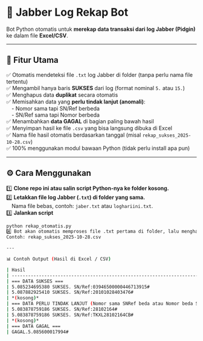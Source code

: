 # 🧾 Jabber Log Rekap Bot

Bot Python otomatis untuk **merekap data transaksi dari log Jabber (Pidgin)** ke dalam file **Excel/CSV**.  

---

## 🚀 Fitur Utama

✅ Otomatis mendeteksi file `.txt` log Jabber di folder (tanpa perlu nama file tertentu)  
✅ Mengambil hanya baris **SUKSES** dari log (format nominal `5.` atau `15.`)  
✅ Menghapus data **duplikat** secara otomatis  
✅ Memisahkan data yang **perlu tindak lanjut (anomali)**:  
 - Nomor sama tapi SN/Ref berbeda  
 - SN/Ref sama tapi Nomor berbeda  
✅ Menambahkan **data GAGAL** di bagian paling bawah hasil  
✅ Menyimpan hasil ke file `.csv` yang bisa langsung dibuka di Excel  
✅ Nama file hasil otomatis berdasarkan tanggal (misal `rekap_sukses_2025-10-28.csv`)  
✅ 100% menggunakan modul bawaan Python (tidak perlu install apa pun)  

---

## ⚙️ Cara Menggunakan

1️⃣ **Clone repo ini atau salin script Python-nya ke folder kosong.**  
2️⃣ **Letakkan file log Jabber (`.txt`) di folder yang sama.**  
 Nama file bebas, contoh: `jaber.txt` atau `loghariini.txt`.  
3️⃣ **Jalankan script**  
   ```bash
   python rekap_otomatis.py
4️⃣ Bot akan otomatis memproses file .txt pertama di folder, lalu menghasilkan file .csv
Contoh: rekap_sukses_2025-10-28.csv

---

📊 Contoh Output (Hasil di Excel / CSV)

| Hasil                                                                               |
| ----------------------------------------------------------------------------------- |
| === DATA SUKSES ===                                                                 |
| 5.085234695380 SUKSES. SN/Ref:03946500000446713915#                                 |
| 5.087882925410 SUKSES. SN/Ref:20101028403476#                                       |
| *(kosong)*                                                                          |
| === DATA PERLU TINDAK LANJUT (Nomor sama SNRef beda atau Nomor beda SNRef sama) === |
| 5.083878759186 SUKSES. SN/Ref:28102164#                                             |
| 5.083878759186 SUKSES. SN/Ref:TKXL28102164CB#                                       |
| *(kosong)*                                                                          |
| === DATA GAGAL ===                                                                  |
| GAGAL.5.085600017994#                                                               |

